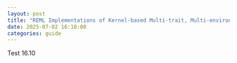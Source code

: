 ```yaml
---
layout: post
title: "REML Implementations of Kernel-based Multi-trait, Multi-environment Genomic Prediction Models"
date: 2025-07-02 16:10:00
categories: guide
---
```


Test 16.10
